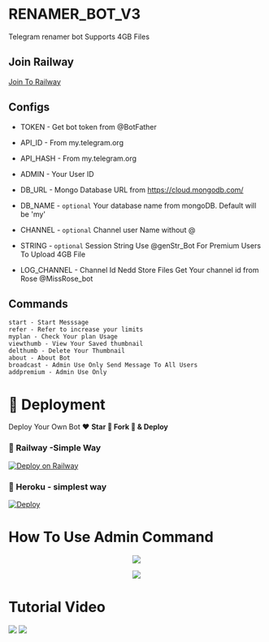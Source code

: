 # RENAMER_BOT_V3
Telegram renamer bot
Supports 4GB Files 

## Join Railway

<a href="https://railway.app?referralCode=RFr_Ev">Join To Railway</a>

## Configs 

* TOKEN  - Get bot token from @BotFather

* API_ID        - From my.telegram.org 

* API_HASH      - From my.telegram.org 

* ADMIN         - Your User ID 

* DB_URL  - Mongo Database URL from https://cloud.mongodb.com/

* DB_NAME  - ```optional``` Your database name from mongoDB. Default will be 'my'

* CHANNEL        - ```optional``` Channel user Name without @

* STRING -  ```optional``` Session String Use @genStr_Bot For Premium Users To Upload 4GB File

* LOG_CHANNEL - Channel Id Nedd Store Files Get Your channel id from Rose @MissRose_bot

## Commands
```
start - Start Messsage
refer - Refer to increase your limits
myplan - Check Your plan Usage
viewthumb - View Your Saved thumbnail
delthumb - Delete Your Thumbnail
about - About Bot
broadcast - Admin Use Only Send Message To All Users
addpremium - Admin Use Only
```
# 🚀 Deployment

Deploy Your Own Bot ♥️ **Star 🌟 Fork 🍴 & Deploy**

### 💜 Railway -Simple Way

[![Deploy on Railway](https://railway.app/button.svg)](https://railway.app/new/template/4x-y8J?referralCode=RFr_Ev)
### 💜 Heroku - simplest way

[![Deploy](https://www.herokucdn.com/deploy/button.svg)](https://heroku.com/deploy?template=https://github.com/decentboyy/Rename-premiumbot)


# How To Use Admin Command 
<p align="center">
    <img src="https://te.legra.ph/file/e4f69a97c8384ec3d5e88.jpg">
</p>

<p align="center">
    <img src="https://te.legra.ph/file/f5edd5d4c0029944a0c3d.jpg">
</p>

# Tutorial Video 

<a href="https://youtu.be/76VIEgBFQXc"><img src="https://img.shields.io/badge/How%20To%20Deploy-blue.svg?logo=Youtube"></a>
<a href="https://youtu.be/76VIEgBFQXc"><img src="https://img.shields.io/youtube/views/03jQRyMVFCs?style=social">
